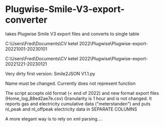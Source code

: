 # Plugwise-Smile-V3-export-converter
takes Plugwise Smile V3 export files and converts to single table

C:\Users\Fred\Documents\CV ketel 2022\Plugwise\Plugwise-export-20221001-20230101

C:\Users\Fred\Documents\CV ketel 2022\Plugwise\Plugwise-export-20221221-20230121


Very dirty first version:  Smile2JSON V1.1.py

Name must be changed. Currently does not represent function

The script accepts old format (< end of 2022) and new format export files (Home_log_88ed2ae7e.csv)
Granularity is 1 hour and is not changed.
It reports gas and electricity cumulative data ("meterstanden") and puts nl_peak and nl_offpeak electricity data in SEPARATE COLUMNS


A more elegant way is to rely on xml parsing....  
